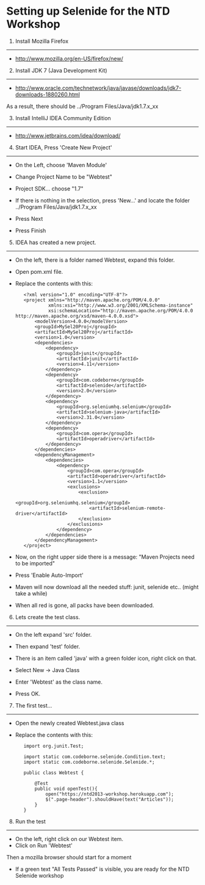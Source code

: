 Setting up Selenide for the NTD Workshop
========================================

1. Install Mozilla Firefox
--------------------------
* http://www.mozilla.org/en-US/firefox/new/

2. Install JDK 7 (Java Development Kit)
--------------------------
* http://www.oracle.com/technetwork/java/javase/downloads/jdk7-downloads-1880260.html

As a result, there should be ../Program Files/Java/jdk1.7.x_xx

3. Install IntelliJ IDEA Community Edition
--------------------------
* http://www.jetbrains.com/idea/download/

4. Start IDEA, Press 'Create New Project'
--------------------------

* On the Left, choose 'Maven Module'
* Change Project Name to be "Webtest"
* Project SDK... choose "1.7"
* If there is nothing in the selection, press 'New...' and locate the folder ../Program Files/Java/jdk1.7.x_xx

* Press Next
* Press Finish

5. IDEA has created a new project.
--------------------------

* On the left, there is a folder named Webtest, expand this folder.
* Open pom.xml file.

* Replace the contents with this:

         <?xml version="1.0" encoding="UTF-8"?>
         <project xmlns="http://maven.apache.org/POM/4.0.0"
                  xmlns:xsi="http://www.w3.org/2001/XMLSchema-instance"
                  xsi:schemaLocation="http://maven.apache.org/POM/4.0.0 http://maven.apache.org/xsd/maven-4.0.0.xsd">
             <modelVersion>4.0.0</modelVersion>
             <groupId>MySel20Proj</groupId>
             <artifactId>MySel20Proj</artifactId>
             <version>1.0</version>
             <dependencies>
                 <dependency>
                     <groupId>junit</groupId>
                     <artifactId>junit</artifactId>
                     <version>4.11</version>
                 </dependency>
                 <dependency>
                     <groupId>com.codeborne</groupId>
                     <artifactId>selenide</artifactId>
                     <version>2.0</version>
                 </dependency>
                 <dependency>
                     <groupId>org.seleniumhq.selenium</groupId>
                     <artifactId>selenium-java</artifactId>
                     <version>2.31.0</version>
                 </dependency>
                 <dependency>
                     <groupId>com.opera</groupId>
                     <artifactId>operadriver</artifactId>
                 </dependency>
             </dependencies>
             <dependencyManagement>
                 <dependencies>
                     <dependency>
                         <groupId>com.opera</groupId>
                         <artifactId>operadriver</artifactId>
                         <version>1.1</version>
                         <exclusions>
                             <exclusion>
                                 <groupId>org.seleniumhq.selenium</groupId>
                                 <artifactId>selenium-remote-driver</artifactId>
                             </exclusion>
                         </exclusions>
                     </dependency>
                 </dependencies>
             </dependencyManagement>
         </project>


* Now, on the right upper side there is a message: "Maven Projects need to be imported"
* Press 'Enable Auto-Import'

* Maven will now download all the needed stuff: junit, selenide etc.. (might take a while)
* When all red is gone, all packs have been downloaded.

6. Lets create the test class.
--------------------------

* On the left expand 'src' folder.
* Then expand 'test' folder.

* There is an item called 'java' with a green folder icon, right click on that.
* Select New -> Java Class
* Enter 'Webtest' as the class name.
* Press OK.

7. The first test...
--------------------------

* Open the newly created Webtest.java class
* Replace the contents with this:

         import org.junit.Test;
         
         import static com.codeborne.selenide.Condition.text;
         import static com.codeborne.selenide.Selenide.*;

         public class Webtest {
         
             @Test
             public void openTest(){
                 open("https://ntd2013-workshop.herokuapp.com");
                 $(".page-header").shouldHave(text("Articles"));
             }
         }
         
8. Run the test
--------------------------

* On the left, right click on our Webtest item.
* Click on Run 'Webtest'

Then a mozilla browser should start for a moment
* If a green text "All Tests Passed" is visible, you are ready for the NTD Selenide workshop
